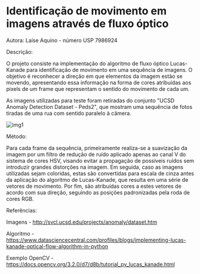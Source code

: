 # Identificação de movimento em imagens através de fluxo óptico

Autora: Laíse Aquino - número USP 7986924

Descrição:

O projeto consiste na implementação do algoritmo de fluxo óptico Lucas-Kanade para identificação de movimento em uma sequência de imagens. O objetivo é reconhecer a direção em que elementos da imagem estão se movendo, apresentando essa informação na forma de cores atribuídas aos pixels de um frame que representam o sentido do movimento de cada um.

As imagens utilizadas para teste foram retiradas do conjunto "UCSD Anomaly Detection Dataset - Peds2", que mostram uma sequência de fotos tiradas de uma rua com sentido paralelo à câmera.

![img1](https://raw.githubusercontent.com/LadyZizi34/LKOpticalFlow/master/Images/85.png)

Método:

Para cada frame da sequência, primeiramente realiza-se a suavização da imagem por um filtro de redução de ruído aplicado apenas ao canal V do sistema de cores HSV, visando evitar a propagação de possíveis ruídos sem introduzir grandes distorções na imagem. Em seguida, caso as imagens utilizadas sejam coloridas, estas são convertidas para escala de cinza antes da aplicação do algoritmo de Lucas-Kanade, que resulta em uma série de vetores de movimento. Por fim, são atribuídas cores a estes vetores de acordo com sua direção, seguindo as posições padronizadas pela roda de cores RGB. 

Referências:

Imagens - http://svcl.ucsd.edu/projects/anomaly/dataset.htm

Algoritmo - https://www.datasciencecentral.com/profiles/blogs/implementing-lucas-kanade-optical-flow-algorithm-in-python

Exemplo OpenCV - https://docs.opencv.org/3.2.0/d7/d8b/tutorial_py_lucas_kanade.html